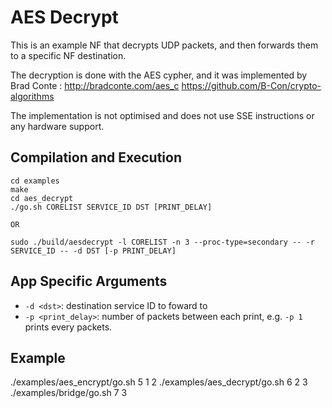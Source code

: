 AES Decrypt
==
This is an example NF that decrypts UDP packets, and then forwards them
to a specific NF destination.

The decryption is done with the AES cypher, and it was implemented by
Brad Conte :
http://bradconte.com/aes_c
https://github.com/B-Con/crypto-algorithms

The implementation is not optimised and does not use SSE instructions
or any hardware support.

Compilation and Execution
--
```
cd examples
make
cd aes_decrypt
./go.sh CORELIST SERVICE_ID DST [PRINT_DELAY]

OR

sudo ./build/aesdecrypt -l CORELIST -n 3 --proc-type=secondary -- -r SERVICE_ID -- -d DST [-p PRINT_DELAY]
```

App Specific Arguments
--
  - `-d <dst>`: destination service ID to foward to
  - `-p <print_delay>`: number of packets between each print, e.g. `-p 1` prints every packets.

Example
--
./examples/aes_encrypt/go.sh 5 1 2
./examples/aes_decrypt/go.sh 6 2 3
./examples/bridge/go.sh 7 3
